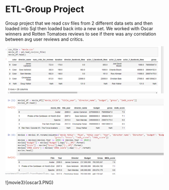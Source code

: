 # ETL-Group Project
Group project that we read csv files from 2 different data sets and then loaded into Sql then loaded back into a new set.
We worked with Oscar winners and Rotten Tomatoes reviews to see if there was any correlation between avg user reviews and critics.

![movie](oscar.PNG)

![movie2](oscar2.PNG)

![movie3}(oscar3.PNG)
